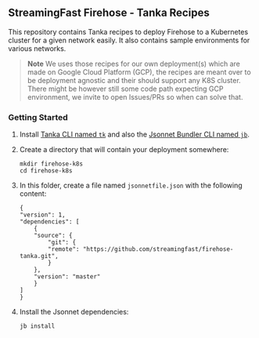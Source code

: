 ## StreamingFast Firehose - Tanka Recipes

This repository contains Tanka recipes to deploy Firehose to a Kubernetes cluster for a given network easily. It also contains sample environments for various networks.

> **Note** We uses those recipes for our own deployment(s) which are made on Google Cloud Platform (GCP), the recipes are meant over to be deployment agnostic and their should support any K8S cluster. There might be however still some code path expecting GCP environment, we invite to open Issues/PRs so when can solve that.

### Getting Started

1. Install [Tanka CLI named `tk`](https://tanka.dev/install) and also the [Jsonnet Bundler CLI named `jb`](https://tanka.dev/install#jsonnet-bundler).
1. Create a directory that will contain your deployment somewhere:

    ```
    mkdir firehose-k8s
    cd firehose-k8s
    ```

1. In this folder, create a file named `jsonnetfile.json` with the following content:

    ```
    {
    "version": 1,
    "dependencies": [
        {
        "source": {
            "git": {
            "remote": "https://github.com/streamingfast/firehose-tanka.git",
            }
        },
        "version": "master"
        }
    ]
    }
    ```

1. Install the Jsonnet dependencies:

    ```
    jb install
    ```


